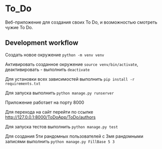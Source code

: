# To_Do
Веб-приложение для создания своих To Do, и возможностью смотреть чужие To Do.

## Development workflow
Создать новое окружение `python -m venv venv`

Активировать созданное окружение `source venv/bin/activate`, деактивировать - выполнить `deactivate`

Для установки всех зависимостей выполнить `pip install -r requirements.txt`

Для запуска выполнить `python manage.py runserver`

Приложение работает на порту 8000

Для перехода на сайт перейти по ссылке http://127.0.0.1:8000/ToDoApp/ToDo/authors

Для запуска тестов выполнить `python manage.py test`

Для создания 5ти рандомных пользователей с 3мя рандомными записями выполнить `python manage.py FillBase 5 3`
